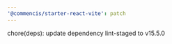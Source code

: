 ```yaml
---
'@commencis/starter-react-vite': patch
---
```


chore(deps): update dependency lint-staged to v15.5.0
